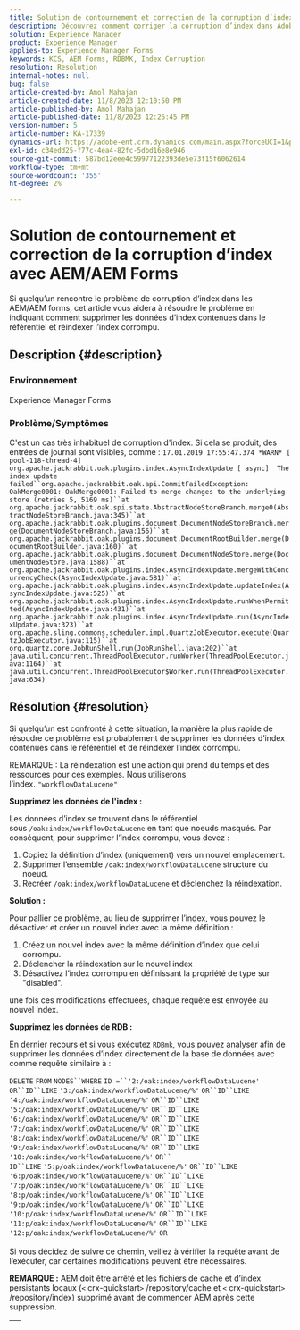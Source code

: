```yaml
---
title: Solution de contournement et correction de la corruption d’index avec AEM/AEM Forms
description: Découvrez comment corriger la corruption d’index dans Adobe Experience Forms. Supprimez les données d’index contenues dans le référentiel et réindexez l’index corrompu.
solution: Experience Manager
product: Experience Manager
applies-to: Experience Manager Forms
keywords: KCS, AEM Forms, RDBMK, Index Corruption
resolution: Resolution
internal-notes: null
bug: false
article-created-by: Amol Mahajan
article-created-date: 11/8/2023 12:10:50 PM
article-published-by: Amol Mahajan
article-published-date: 11/8/2023 12:26:45 PM
version-number: 5
article-number: KA-17339
dynamics-url: https://adobe-ent.crm.dynamics.com/main.aspx?forceUCI=1&pagetype=entityrecord&etn=knowledgearticle&id=de7689d8-2f7e-ee11-8179-6045bd006704
exl-id: c34edd25-f77c-4ea4-82fc-5dbd16e8e946
source-git-commit: 587bd12eee4c59977122393de5e73f15f6062614
workflow-type: tm+mt
source-wordcount: '355'
ht-degree: 2%

---
```


# Solution de contournement et correction de la corruption d’index avec AEM/AEM Forms


Si quelqu’un rencontre le problème de corruption d’index dans les AEM/AEM forms, cet article vous aidera à résoudre le problème en indiquant comment supprimer les données d’index contenues dans le référentiel et réindexer l’index corrompu.

## Description {#description}


### <b>Environnement</b>

Experience Manager Forms



### <b>Problème/Symptômes</b>

C&#39;est un cas très inhabituel de corruption d&#39;index. Si cela se produit, des entrées de journal sont visibles, comme :
`17.01.2019 17:55:47.374 *WARN* [ pool-118-thread-4]  org.apache.jackrabbit.oak.plugins.index.AsyncIndexUpdate [ async]  The index update failed``org.apache.jackrabbit.oak.api.CommitFailedException: OakMerge0001: OakMerge0001: Failed to merge changes to the underlying store (retries 5, 5169 ms)``at org.apache.jackrabbit.oak.spi.state.AbstractNodeStoreBranch.merge0(AbstractNodeStoreBranch.java:345)``at org.apache.jackrabbit.oak.plugins.document.DocumentNodeStoreBranch.merge(DocumentNodeStoreBranch.java:156)``at org.apache.jackrabbit.oak.plugins.document.DocumentRootBuilder.merge(DocumentRootBuilder.java:160)``at org.apache.jackrabbit.oak.plugins.document.DocumentNodeStore.merge(DocumentNodeStore.java:1588)``at org.apache.jackrabbit.oak.plugins.index.AsyncIndexUpdate.mergeWithConcurrencyCheck(AsyncIndexUpdate.java:581)``at org.apache.jackrabbit.oak.plugins.index.AsyncIndexUpdate.updateIndex(AsyncIndexUpdate.java:525)``at org.apache.jackrabbit.oak.plugins.index.AsyncIndexUpdate.runWhenPermitted(AsyncIndexUpdate.java:431)``at org.apache.jackrabbit.oak.plugins.index.AsyncIndexUpdate.run(AsyncIndexUpdate.java:323)``at org.apache.sling.commons.scheduler.impl.QuartzJobExecutor.execute(QuartzJobExecutor.java:115)``at org.quartz.core.JobRunShell.run(JobRunShell.java:202)``at java.util.concurrent.ThreadPoolExecutor.runWorker(ThreadPoolExecutor.java:1164)``at java.util.concurrent.ThreadPoolExecutor$Worker.run(ThreadPoolExecutor.java:634)`

## Résolution {#resolution}


Si quelqu’un est confronté à cette situation, la manière la plus rapide de résoudre ce problème est probablement de supprimer les données d’index contenues dans le référentiel et de réindexer l’index corrompu.

REMARQUE : La réindexation est une action qui prend du temps et des ressources pour ces exemples. Nous utiliserons l’index. `"workflowDataLucene"`

<b>Supprimez les données de l&#39;index : </b>

Les données d’index se trouvent dans le référentiel sous `/oak:index/workflowDataLucene` en tant que noeuds masqués. Par conséquent, pour supprimer l’index corrompu, vous devez :

1. Copiez la définition d’index (uniquement) vers un nouvel emplacement.
2. Supprimer l’ensemble `/oak:index/workflowDataLucene` structure du noeud.
3. Recréer `/oak:index/workflowDataLucene` et déclenchez la réindexation.


<b>Solution :</b>

Pour pallier ce problème, au lieu de supprimer l’index, vous pouvez le désactiver et créer un nouvel index avec la même définition :

1. Créez un nouvel index avec la même définition d’index que celui corrompu.
2. Déclencher la réindexation sur le nouvel index
3. Désactivez l’index corrompu en définissant la propriété de type sur &quot;disabled&quot;.


une fois ces modifications effectuées, chaque requête est envoyée au nouvel index.

<b>Supprimez les données de RDB :</b>

En dernier recours et si vous exécutez `RDBmk`, vous pouvez analyser afin de supprimer les données d’index directement de la base de données avec comme requête similaire à :

`DELETE` `FROM` `NODES``WHERE`
`ID =``'2:/oak:index/workflowDataLucene'` `OR``ID``LIKE` `'3:/oak:index/workflowDataLucene/%'` `OR``ID``LIKE` `'4:/oak:index/workflowDataLucene/%'` `OR``ID``LIKE` `'5:/oak:index/workflowDataLucene/%'` `OR``ID``LIKE` `'6:/oak:index/workflowDataLucene/%'` `OR``ID``LIKE` `'7:/oak:index/workflowDataLucene/%'` `OR``ID``LIKE` `'8:/oak:index/workflowDataLucene/%'` `OR``ID``LIKE` `'9:/oak:index/workflowDataLucene/%'` `OR``ID``LIKE` `'10:/oak:index/workflowDataLucene/%'` `OR`` ` <br>`ID``LIKE` `'5:p/oak:index/workflowDataLucene/%'` `OR``ID``LIKE` `'6:p/oak:index/workflowDataLucene/%'` `OR``ID``LIKE` `'7:p/oak:index/workflowDataLucene/%'` `OR``ID``LIKE` `'8:p/oak:index/workflowDataLucene/%'` `OR``ID``LIKE` `'9:p/oak:index/workflowDataLucene/%'` `OR``ID``LIKE` `'10:p/oak:index/workflowDataLucene/%'` `OR``ID``LIKE` `'11:p/oak:index/workflowDataLucene/%'` `OR``ID``LIKE` `'12:p/oak:index/workflowDataLucene/%'` `OR`<br> <br>
Si vous décidez de suivre ce chemin, veillez à vérifier la requête avant de l’exécuter, car certaines modifications peuvent être nécessaires.

<b>REMARQUE :</b> AEM doit être arrêté et les fichiers de cache et d’index persistants locaux (`<` crx-quickstart`>` /repository/cache et `<` crx-quickstart`>` /repository/index) supprimé avant de commencer AEM après cette suppression.


|   |
| --- |
